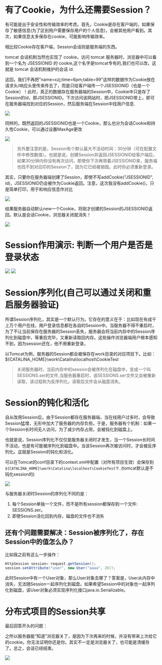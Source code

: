 # 有了Cookie，为什么还需要Session？

有可能是出于安全性和传输效率的考虑。首先，Cookie是存在客户端的，如果保存了敏感信息(为了区别用户需要保存用户的个人信息)，会被其他用户看到。其次，如果信息太多保存在cookie，可能影响传输效率。

相比较Cookie存在客户端，Session会话则是服务端的东西。

tomcat 会话机制当然也实现了 cookie，访问 tomcat 服务器时，浏览器中可以看到一个名为 JSESSIONID 的 cookie,这个名字是tomcat专有的,我们也可以改，这就是 tomcat 会话机制维护的会话 id.

这回，我们不再把"name=xzj;time=6pm;table=99"这样的数据作为Cookie放在请求头/响应头里传来传去了，而是只给客户端传一个JSESSIONID（也是一个Cookie）！此时，真正的数据存在服务器端的Session中，Cookie中只是存了Session的id，即JSESSIONID。下次访问该网站时，把JSESSIONID带上，即可在服务器端找到对应的Session，然后服务端在Session中找用户信息.

![](pics/Session-Cookie.jpg)

同样的，既然返回的JSESSIONID也是一个Cookie，那么也分为会话Cookie和持久性Cookie，可以通过设置MaxAge更改

![](pics/Session-create.jpg)

>另外要注意的是，Session有个默认最大不活动时间：30分钟（可在配置文件中修改数值）。也就是说，创建Session并返回JSESSIONID给客户端后，如果30分钟内你没有再次访问，即使你下次再带着JSESSIONID来，服务端也找不到对应ID的Session了，因为它已经被销毁。此时你必须重新登录。

其实，只要你在服务器端创建了Session，即使不写addCookie("JSESSIONID", id)，JSESSIONID仍会被作为Cookie返回。注意，这次我没有addCookie()，只是简单打印，用于和响应信息作对比

![](pics/没有addCookie().jpg)

结果服务器自动默认new一个Cookie，将刚才创建的Session的JSESSIONID返回。默认是会话Cookie，浏览器关闭就消失！

![](pics/没有addCookie-browser.jpg)

# Session作用演示: 判断一个用户是否是登录状态

![](pics/判断用于的登录状态.png)
![](pics/判断用于的登录状态02.png)

# Session序列化(自己可以通过关闭和重启服务器验证)

所谓Session序列化，其实是一个默认行为。它存在的意义在于：比如现在有成千上万个用户在线，用户登录信息都在各自的Session中。当服务器不得不重启时，为了不让当前保存在服务器的Session丢失，服务器会将当前内存中的Session序列化到磁盘中，等重启完毕，又重新读取回内存。这些操作浏览器端用户根本感知不到，因为session还在，他不用重新登录。

以Tomcat为例，服务器的Session都会被保存在work目录的对应项目下。比如：${CATALINA_HOME}\work\Catalina\localhost\CookieTest

>关闭服务器时，当前内存中的session会被序列化在磁盘中，变成一个叫SESSIONS.ser的文件,当服务器重启时，该SESSIONS.ser文件又会被重新读取，该过程称为反序列化。读取后文件会从磁盘消失。

# Session的钝化和活化

自从改用Session后，由于Session都存在服务器端，当在线用户过多时，会导致Session猛增，无形中加大了服务器的内存负担。于是，服务器有个机制：如果一个Session长时间无人访问，为了减少内存占用，会被钝化到磁盘上。

也就是说，Session序列化不仅仅是服务器关闭时才发生，当一个Session长时间不活动，也是有可能被序列化到磁盘中。当该Session再次被访问时，才会被反序列化。这就是Session的钝化和活化。

可以在Tomcat的conf目录下的context.xml中配置（对所有项目生效）会保存到`${CATALINA_HOME}\work\Catalina\localhost\CookieTest下.`(tomcat默认是不钝化session的)

![](pics/Session钝化-tomcat配置.jpg)

与服务器关闭时Session的序列化不同的是：

1. 每个Session单独一个文件，而不是所有session都保存到一个文件: SESSIONS.ser。
2. 即使Session活化回到内存，磁盘的文件也不消失

## 还有个问题需要解决：Session被序列化了，存在Session中的值怎么办？

比如我之前有这么一步操作：

```java
HttpSession session= request.getSession();
session.setAttribute("user", new User("aaaa", 26));
```

此时Session中有一个User对象，那么User对象去哪了？答案是，User从内存中消失，无法随Session一起序列化到磁盘。如果希望Session中的对象也一起序列化到磁盘，该User对象必须实现序列化接口java.io.Serializable。

# 分布式项目的Session共享

最后回答开头的问题：

之所以服务器能“知道”浏览器关了，是因为下次再来的时候，并没有带来上次给它的cookie。你无法证明你还是你。其实不一定是浏览器关了，也可能是清缓存了。总之，会话已经结束。

![](pics/session-问题解答.jpg)